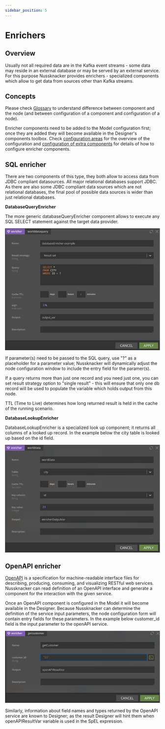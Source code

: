```yaml
---
sidebar_position: 5
---
```


# Enrichers

## Overview

Usually not all required data are in the Kafka event streams - some data may reside in an external database or may be served by an external service. For this purpose Nussknacker provides enrichers - specialized components which allow to get data from sources other than Kafka streams.


## Concepts

Please check [Glossary](/about/GLOSSARY) to understand difference between component and the node (and between configuration of a component and configuration of a node).


Enricher components need to be added to the Model configuration first; once they are added they will become available in the Designer's components toolbox. Check [configuration areas](../installation_configuration_guide/Configuration.md) for the overview of the configuration and [configuration of extra components](../installation_configuration_guide/ExtraComponents.md) for details of how to configure enricher components.


## SQL enricher

There are two components of this type, they both allow to access data from JDBC compliant datasources. All major relational databases support JDBC. As there are also some JDBC compliant data sources which are not relational databases, the final pool of possible data sources is wider than just relational databases. 

**DatabaseQueryEnricher**

The more generic databaseQueryEnricher component allows to execute any SQL SELECT statement against the target data provider. 

![alt_text](img/databaseQueryEnricher.png "databaseQueryEnricher")

If parameter(s) need to be passed to the SQL query, use "?" as a placeholder for a parameter value; Nussknacker will dynamically adjust the node configuration window to include the entry field for the paramer(s). 
   

If a query returns more than just one record and you need just one, you can set result strategy option to "single result" - this will ensure that only one db record will be used to populate the variable which holds output from this node. 


TTL (Time to Live) determines how long returned result is held in the cache of the running scenario. 

**DatabaseLookupEnricher**

DatabaseLookupEnricher is a specialized look up component; it returns all columns of a looked up record. In the example below the city table is looked up based on the id field. 

![alt_text](img/databaseLookupEnricher.png "databaseLookupEnricher")




## OpenAPI enricher

[OpenAPI](https://swagger.io) is a specification for machine-readable interface files for describing, producing, consuming, and visualizing RESTful web services. Nussknacker can read definition of an OpenAPI interface and generate a component for the interaction with the given service.

Once an OpenAPI component is configured in the Model it will become available in the Designer. Because Nussknacker can determine the definition of the service input parameters, the node configuration form will contain entry fields for these parameters. In the example below customer_id field is the input parameter to the openAPI service. 

![alt_text](img/openApiEnricher.png "openApiEnricher")

Similarly, information about field names and types returned by the OpenAPI service are known to Designer; as the result Designer will hint them when openAPIResultVar variable is used in the SpEL expression. 
